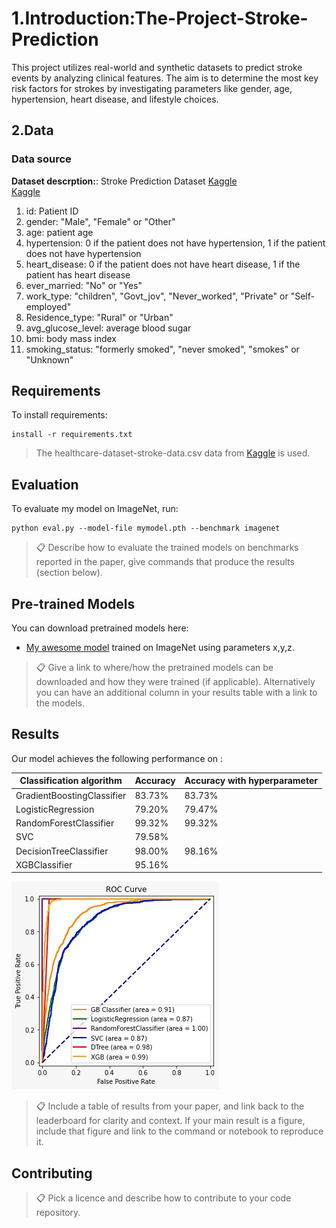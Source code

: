 # 1.Introduction:The-Project-Stroke-Prediction
This project utilizes real-world and synthetic datasets to predict stroke events by analyzing clinical features. The aim is to determine the most key risk factors for strokes by investigating parameters like gender, age, hypertension, heart disease, and lifestyle choices.





## 2.Data
### Data source
**Dataset descrption:**: 
Stroke Prediction Dataset
[Kaggle](https://www.kaggle.com/datasets/fedesoriano/stroke-prediction-dataset)\
[Kaggle](https://www.kaggle.com/competitions/playground-series-s3e2/data)
1) id: Patient ID 
2) gender: "Male", "Female" or "Other"  
3) age: patient age  
4) hypertension: 0 if the patient does not have hypertension, 1 if the patient does not have hypertension  
5) heart_disease: 0 if the patient does not have heart disease, 1 if the patient has heart disease
6) ever_married: "No" or "Yes" 
7) work_type: "children", "Govt_jov", "Never_worked", "Private" or "Self-employed"  
8) Residence_type: "Rural" or "Urban"  
9) avg_glucose_level: average blood sugar  
10) bmi: body mass index
11) smoking_status: "formerly smoked", "never smoked", "smokes" or "Unknown"

## Requirements

To install requirements:

```setup
install -r requirements.txt
```

> The healthcare-dataset-stroke-data.csv data from [Kaggle](https://www.kaggle.com/datasets/fedesoriano/stroke-prediction-dataset) is used.

## Evaluation

To evaluate my model on ImageNet, run:

```eval
python eval.py --model-file mymodel.pth --benchmark imagenet
```

>📋  Describe how to evaluate the trained models on benchmarks reported in the paper, give commands that produce the results (section below).

## Pre-trained Models

You can download pretrained models here:

- [My awesome model](https://drive.google.com/mymodel.pth) trained on ImageNet using parameters x,y,z. 

>📋  Give a link to where/how the pretrained models can be downloaded and how they were trained (if applicable).  Alternatively you can have an additional column in your results table with a link to the models.

## Results

Our model achieves the following performance on :

|Classification algorithm|	Accuracy | Accuracy with hyperparameter|
|------------------------|----------|----------|
|GradientBoostingClassifier	|	83.73%|	83.73%|
|LogisticRegression|	79.20%	|79.47%|
|RandomForestClassifier	|99.32%| 99.32%	|
|SVC |79.58%|	|
|DecisionTreeClassifier|	98.00%	|98.16% |
|XGBClassifier	| 95.16% |


![roc](roccurve.jpg)

>📋  Include a table of results from your paper, and link back to the leaderboard for clarity and context. If your main result is a figure, include that figure and link to the command or notebook to reproduce it. 


## Contributing

>📋  Pick a licence and describe how to contribute to your code repository. 
